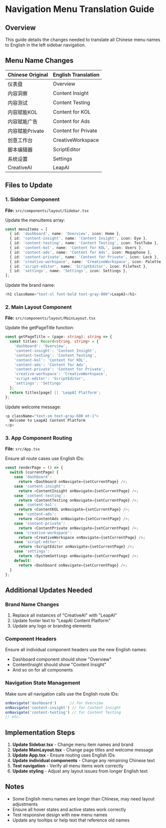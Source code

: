 # Navigation Menu Translation Guide

## Overview
This guide details the changes needed to translate all Chinese menu names to English in the left sidebar navigation.

## Menu Name Changes

| Chinese Original | English Translation |
|------------------|-------------------|
| 仪表盘 | Overview |
| 内容洞察 | Content Insight |
| 内容测试 | Content Testing |
| 内容赋能KOL | Content for KOL |
| 内容赋能广告 | Content for Ads |
| 内容赋能Private | Content for Private |
| 创意工作台 | CreativeWorkspace |
| 脚本编辑器 | ScriptEditor |
| 系统设置 | Settings |
| CreativeAI | LeapAI |

## Files to Update

### 1. Sidebar Component
**File:** `src/components/layout/Sidebar.tsx`

Update the menuItems array:
```typescript
const menuItems = [
  { id: 'dashboard', name: 'Overview', icon: Home },
  { id: 'content-insight', name: 'Content Insight', icon: Eye },
  { id: 'content-testing', name: 'Content Testing', icon: TestTube },
  { id: 'content-kol', name: 'Content for KOL', icon: Users },
  { id: 'content-ads', name: 'Content for Ads', icon: Megaphone },
  { id: 'content-private', name: 'Content for Private', icon: Lock },
  { id: 'creative-workspace', name: 'CreativeWorkspace', icon: Palette },
  { id: 'script-editor', name: 'ScriptEditor', icon: FileText },
  { id: 'settings', name: 'Settings', icon: Settings },
];
```

Update the brand name:
```typescript
<h1 className="text-xl font-bold text-gray-900">LeapAI</h1>
```

### 2. Main Layout Component
**File:** `src/components/layout/MainLayout.tsx`

Update the getPageTitle function:
```typescript
const getPageTitle = (page: string): string => {
  const titles: Record<string, string> = {
    'dashboard': 'Overview',
    'content-insight': 'Content Insight',
    'content-testing': 'Content Testing',
    'content-kol': 'Content for KOL',
    'content-ads': 'Content for Ads',
    'content-private': 'Content for Private',
    'creative-workspace': 'CreativeWorkspace',
    'script-editor': 'ScriptEditor',
    'settings': 'Settings'
  };
  return titles[page] || 'LeapAI Platform';
};
```

Update welcome message:
```typescript
<p className="text-sm text-gray-600 mt-1">
  Welcome to LeapAI Content Platform
</p>
```

### 3. App Component Routing
**File:** `src/App.tsx`

Ensure all route cases use English IDs:
```typescript
const renderPage = () => {
  switch (currentPage) {
    case 'dashboard':
      return <Dashboard onNavigate={setCurrentPage} />;
    case 'content-insight':
      return <ContentInsight onNavigate={setCurrentPage} />;
    case 'content-testing':
      return <ContentTesting onNavigate={setCurrentPage} />;
    case 'content-kol':
      return <ContentKOL onNavigate={setCurrentPage} />;
    case 'content-ads':
      return <ContentAds onNavigate={setCurrentPage} />;
    case 'content-private':
      return <ContentPrivate onNavigate={setCurrentPage} />;
    case 'creative-workspace':
      return <CreativeWorkspace onNavigate={setCurrentPage} />;
    case 'script-editor':
      return <ScriptEditor onNavigate={setCurrentPage} />;
    case 'settings':
      return <SystemSettings onNavigate={setCurrentPage} />;
    default:
      return <Dashboard onNavigate={setCurrentPage} />;
  }
};
```

## Additional Updates Needed

### Brand Name Changes
1. Replace all instances of "CreativeAI" with "LeapAI"
2. Update footer text to "LeapAI Content Platform"
3. Update any logo or branding elements

### Component Headers
Ensure all individual component headers use the new English names:
- Dashboard component should show "Overview"
- ContentInsight should show "Content Insight"
- And so on for all components

### Navigation State Management
Make sure all navigation calls use the English route IDs:
```typescript
onNavigate('dashboard')      // for Overview
onNavigate('content-insight') // for Content Insight
onNavigate('content-testing') // for Content Testing
// etc.
```

## Implementation Steps

1. **Update Sidebar.tsx** - Change menu item names and brand
2. **Update MainLayout.tsx** - Change page titles and welcome message  
3. **Update App.tsx** - Ensure routing uses English IDs
4. **Update individual components** - Change any remaining Chinese text
5. **Test navigation** - Verify all menu items work correctly
6. **Update styling** - Adjust any layout issues from longer English text

## Notes
- Some English menu names are longer than Chinese, may need layout adjustments
- Ensure all hover states and active states work correctly
- Test responsive design with new menu names
- Update any tooltips or help text that reference old names